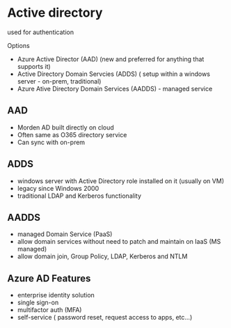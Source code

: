 # Active directory

used for authentication

Options
* Azure Active Director (AAD) (new and preferred for anything that supports it)
* Active Directory Domain Servcies (ADDS) ( setup within a windows server - on-prem, traditional)
* Azure Ative Directory Domain Services (AADDS) - managed service


## AAD

* Morden AD built directly on cloud
* Often same as O365 directory service
* Can sync with on-prem

## ADDS 

* windows server with Active Directory role installed on it (usually on VM)
* legacy since Windows 2000
* traditional LDAP and Kerberos functionality

## AADDS

* managed Domain Service (PaaS)
* allow domain services without need to patch and maintain on IaaS (MS managed)
* allow domain join, Group Policy, LDAP, Kerberos and NTLM 


## Azure AD Features

* enterprise identity solution
* single sign-on
* multifactor auth (MFA)
* self-service ( password reset, request access to apps, etc...)